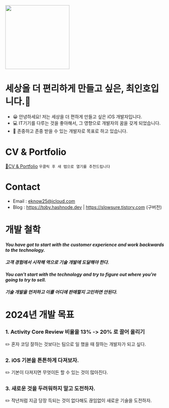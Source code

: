 <p align = "left">
  <img src = "https://user-images.githubusercontent.com/55151796/147390087-a94caa93-34ec-4800-91e0-018103157cb7.jpg" width = "200" height="200" >
</p>


<!--
**E-know/E-know** is a ✨ _special_ ✨ repository because its `README.md` (this file) appears on your GitHub profile.

Here are some ideas to get you started:
-->
# 세상을 더 편리하게 만들고 싶은, 최인호입니다.👋

- 😀 안녕하세요! 저는 세상을 더 편하게 만들고 싶은 iOS 개발자입니다.
- 💻 IT기기를 다루는 것을 좋아해서, 그 영향으로 개발자의 꿈을 갖게 되었습니다.
- 💬 존중하고 존중 받을 수 있는 개발자로 목표로 하고 있습니다.

# CV & Portfolio
[📃CV & Portfolio](http://naver.me/5MSzQBpd) `우클릭 후 새 탭으로 열기를 추천드립니다`

# Contact
- Email : eknow25@icloud.com
- Blog : https://toby.hashnode.dev |  https://slowsure.tistory.com (구버전)


# 개발 철학
#### *You have got to start with the customer experience and work backwards to the technology.*  
#### *고객 경험에서 시작해 역으로 기술 개발에 도달해야 한다.*
#### *You can't start with the technology and try to figure out where you're going to try to sell.*
#### *기술 개발을 먼저하고 이를 어디에 판매할지 고민하면 안된다.* 

# 2024년 개발 목표  
### 1. **Activity Core Review 비율을 13% -> 20% 로 끌어 올리기**   
✏️ 혼자 코딩 잘하는 것보다는 팀으로 일 했을 때 잘하는 개발자가 되고 싶다.
### 2. **iOS 기본을 튼튼하게 다져보자.**
✏️ 기본이 다져지면 무엇이든 할 수 있는 것이 많아진다.
### 3. **새로운 것을 두려워하지 말고 도전하자.**
✏️ 작년처럼 지금 당장 득되는 것이 없다해도 끊임없이 새로운 기술을 도전하자.
